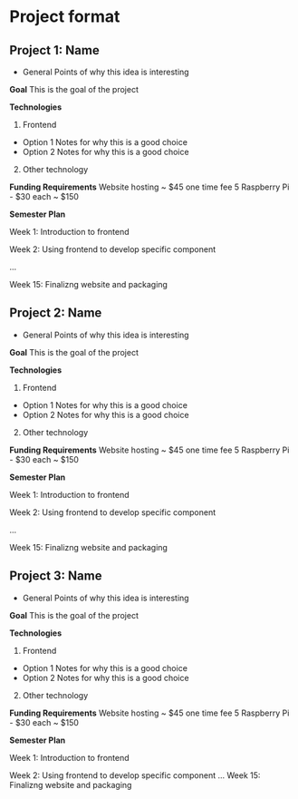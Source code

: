 # Project format

## Project 1: Name
- General Points of why this idea is interesting


**Goal**
This is the goal of the project

**Technologies**
1. Frontend
- Option 1
Notes for why this is a good choice
- Option 2
Notes for why this is a good choice
2. Other technology

**Funding Requirements**
Website hosting ~ $45 one time fee
5 Raspberry Pi - $30 each ~ $150

**Semester Plan**

Week 1: Introduction to frontend

Week 2: Using frontend to develop specific component

...

Week 15: Finalizng website and packaging

## Project 2: Name
- General Points of why this idea is interesting


**Goal**
This is the goal of the project

**Technologies**
1. Frontend
- Option 1
Notes for why this is a good choice
- Option 2
Notes for why this is a good choice
2. Other technology

**Funding Requirements**
Website hosting ~ $45 one time fee
5 Raspberry Pi - $30 each ~ $150

**Semester Plan**

Week 1: Introduction to frontend

Week 2: Using frontend to develop specific component

...

Week 15: Finalizng website and packaging

## Project 3: Name
- General Points of why this idea is interesting


**Goal**
This is the goal of the project

**Technologies**
1. Frontend
- Option 1
Notes for why this is a good choice
- Option 2
Notes for why this is a good choice
2. Other technology

**Funding Requirements**
Website hosting ~ $45 one time fee
5 Raspberry Pi - $30 each ~ $150

**Semester Plan** 

Week 1: Introduction to frontend

Week 2: Using frontend to develop specific component
...
Week 15: Finalizng website and packaging
